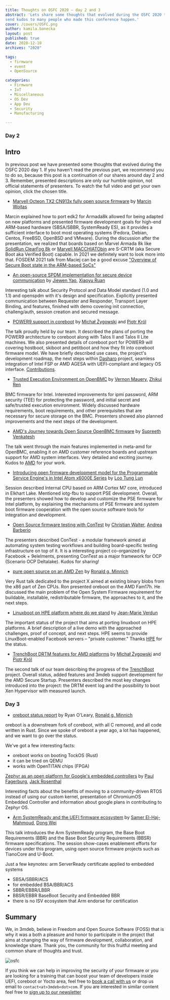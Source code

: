 ```yaml
---
title: Thoughts on OSFC 2020 – day 2 and 3
abstract: 'Lets share some thoughts that evolved during the OSFC 2020 talks and
send kudos to many people who made this conference happen.'
cover: /covers/OSFC.png
author: kamila.banecka
layout: post
published: true
date: 2020-12-10
archives: "2020"

tags:
  - firmware
  - event
  - OpenSource

categories:
  - Firmware
  - IoT
  - Miscellaneous
  - OS Dev
  - App Dev
  - Security
  - Manufacturing

---
```

### Day 2

## Intro

In previous post we have presented some thoughts that evolved during the OSFC
2020 day 1. If you haven't read the previous part, we recommend you to do so,
because this post is a continuation of our shares around day 2 and 3. Remember,
presented descriptions are only our humble opinion, not official statements of
presenters. To watch the full video and get your own opinion, click the chosen
title.  

* [Marvell Octeon TX2 CN913x fully open source firmware](https://vimeo.com/488149573) by [Marcin Wojtas](https://cfp.osfc.io/osfc2020/speaker/UY88NG/)

Marcin explained how to port edk2 for Armada8k allowed for being adapted on new
platforms and presented firmware development goals for high-end ARM-based
hardware (SBSA/SBBR, SystemReady ES), as it provides a sufficient interface to
boot most operating systems (Fedora, Debian, Centos, FreeBSD, OpenBSD and
VMware). During the discussion after the presentation, we realized that boards based on Marvel Armada 8k like [SolidRun ClearFog 8k](https://www.solid-run.com/embedded-networking/marvell-armada-family/clearfog-gt-8k/) or [Marvell MACCHIATObin](http://macchiatobin.net/) are S-CRTM (aka Secure Boot aka Verified Boot) capable. In 2021 we definitely want to look more into that. FOSDEM 2021 talk from Maciej can be a good excuse ["Overview of Secure Boot state in the ARM-based SoCs"](https://fosdem.org/2021/schedule/event/tee_arm_secboot/)

* [An open-source SPDM implementation for secure device communication](https://vimeo.com/488130792) by [Jiewen Yao](https://cfp.osfc.io/osfc2020/speaker/YMDVAF/), [Xiaoyu Ruan](https://cfp.osfc.io/osfc2020/speaker/RPMDGJ/)

Interesting talk about Security Protocol and Data Model standard (1.0 and 1.1)
and openspdm with it's design and specification. Explicitly presented
communication between Requester and Responder, Transport Layer Binding, and
features, finished with demo covering init connection, challeng/auth, session
creation and secured message.

* [POWER9 support in coreboot](https://vimeo.com/488133382) by [Michał Żygowski](https://twitter.com/_miczyg_) and [Piotr Król](https://twitter.com/pietrushnic)

The talk proudly held by our team. It described the plans of porting the POWER9
architecture to coreboot along with Talos II and Talos II Lite machines. We also
presented details of coreboot port for POWER9 will covering hostboot, skiboot
and petitboot and how they fit into coreboot firmware model. We have briefly
described use cases, the project's development roadmap, the next steps within
[Dasharo](dasharo.com) project, seamless integration of Intel FSP or AMD AGESA
with UEFI-compliant and legacy OS interface.
[Contributions](https://opensource.3mdeb.com/projects/coreboot.html).

* [Trusted Execution Environment on OpenBMC](https://vimeo.com/488146312) by [Vernon Mauery](https://twitter.com/vmauery), [Zhikui Ren](https://cfp.osfc.io/osfc2020/speaker/SVSWZA/)

BMC firmware for Intel. Interested improvements for ipmi password, ARM
security (TEE) for protecting the password, and initial secret and safe/trusted
execution environment. Widely discussed hardware requirements, boot
requirements, and other prerequisites that are necessary for secure storage on
the BMC. Presenters showed also planned improvements and the next steps of the
development.

* [AMD's Journey towards Open Source OpenBMC firmware](https://vimeo.com/488132697) by [Supreeth Venkatesh](https://cfp.osfc.io/osfc2020/speaker/RSCYCX/)

The talk went through the main features implemented in meta-amd for OpenBMC,
enabling it on AMD customer reference boards and upstream support for AMD
system interfaces. Very detailed and exciting journey. Kudos to
[AMD](https://www.amd.com/en) for your work.

* [Introducing open firmware development model for the Programmable Service Engine's in Intel Atom x6000E Series](https://vimeo.com/488148045) by [Loo Tung Lun](https://cfp.osfc.io/osfc2020/speaker/8DGVWR/)

Session described Internal CPU based on ARM Cortex M7 core, introduced in
Elkhart Lake. Mentioned iotg-fbu to support PSE development. Overall, the
presenters showed how to develop and customize the PSE firmware for Intel
platform, by explaining the mechanisms of PSE firmware and system boot firmware
cooperation with the open source software tools for integration and development.

* [Open Source firmware testing with ConTest](https://vimeo.com/488148599) by [Christian Walter](https://twitter.com/nablahero), [Andrea Barberio](@insomniacslk)

The presenters described ConTest - a modular framework aimed at automating
system testing workflows and building board-specific testing infrastructure on
top of it. It is a interesting project co-organized by Facebook + 9elelments,
presenting ConTest as a major framework for OCP (Scenario OCP Deltalake). Kudos
for sharing!  

* [pure open source on an AMD Zen](https://vimeo.com/488147337) by [Ronald g. Minnich](https://twitter.com/coreboot)

Very Rust talk dedicated to the project X aimed at existing binary blobs from
the x86 part of Zen CPUs. Ron presented oreboot on the AMD Fam17h. He discussed
the main problem of the Open System Firmware requirement for buildable,
installable, redistributable firmware, the approaches to it, and the next steps.

* [Linuxboot on HPE platform where do we stand](https://vimeo.com/488143135) by [Jean-Marie Verdun](https://twitter.com/@vejmarie)

 The important status of the project that aims at porting linuxboot on HPE
platforms. A brief description of a live demo with the approached challenges,
proof of concept, and next steps. HPE seems to provide LinuxBoot-enabled
Facebook servers – "private customer." Thanks
[HPE](https://www.hpe.com/us/en/home.html) for the status.

* [TrenchBoot DRTM features for AMD platforms](https://vimeo.com/488140434) by [Michał Żygowski](https://twitter.com/_miczyg_) and [Piotr Król](https://twitter.com/pietrushnic)

The second talk of our team describing the progress of the
[TrenchBoot](https://opensource.3mdeb.com/projects/trenchboot.html) project.
Overall status, added features and 3mdeb support development for the AMD Secure
Startup. Presenters described the most key changes introduced into the
project: the DRTM event log and the possibility to boot Xen Hypervisor with
measured launch.

### Day 3

* [oreboot status report](https://vimeo.com/488139577) by Ryan O'Leary, [Ronald g. Minnich](https://twitter.com/coreboot)

oreboot is a downstream fork of coreboot, with all C removed, and all code
written in Rust. Since we spoke of oreboot a year ago, a lot has happened, and
we want to go over the status.

We've got a few interesting facts:
* oreboot works on booting TockOS (Rust)
* it can be tried on QEMU
* works with OpenTITAN chips (FPGA)

[Zephyr as an open platform for Google's embedded controllers](https://vimeo.com/488150463) by [Paul Fagerburg](https://cfp.osfc.io/osfc2020/speaker/ZZDUXC/), [Jack Rosenthal](https://cfp.osfc.io/osfc2020/speaker/H3RYF8/)

Interesting facts about the benefits of moving to a community-driven RTOS
instead of using our custom kernel, presentation of ChromiumOS Embedded
Controller and information about google plans in contributing to Zephyr OS.

* [Arm SystemReady and the UEFI firmware ecosystem](https://vimeo.com/488131661) by [Samer El-Haj-Mahmoud](https://cfp.osfc.io/osfc2020/speaker/3DPRVF/), [Dong Wei](https://cfp.osfc.io/osfc2020/speaker/8FY7QG/)

This talk introduces the Arm SystemReady program, the Base Boot Requirements
(BBR) and the Base Boot Security Requirements (BBSR) firmware specifications.
The session show-cases enablement efforts for devices under this program, using
open source firmware projects such as TianoCore and U-Boot.

Just a few keynotes:
arm ServerReady certificate applied to embedded systems
* SBSA/SBBR/ACS
* for embedded BSA/BBR/ACS
* SBBR/EBBR/LBBR
* BBSR/EBBR BaseBoot Security and Embedded BBR
* there is no ISV ecosystem that Arm endorse for certification

## Summary

We, in 3mdeb, believe in Freedom and Open Source Software (FOSS) that is why it
was a both a pleasure and honor to participate in the project that aims at
changing the way of firmware development, collaboration, and knowledge share.
Thank you, the community for this fruitful meeting and common share of thoughts
and trust.

![osfc](/img/osfc.png)

If you think we can help in improving the security of your firmware or you are
looking for a training that can boost your team of developers inside UEFI,
coreboot or Yocto area, feel free to [book a call with
us](https://calendly.com/3mdeb/consulting-remote-meeting) or drop us email to
`contact<at>3mdeb<dot>com`. If you are interested in similar content feel free
to [sign up to our newsletter](http://eepurl.com/doF8GX)
